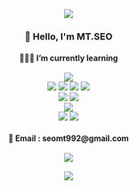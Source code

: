 <div align="center">
  <a href="https://github.com/mtseo01">
  <img
    src="https://capsule-render.vercel.app/api?type=waving¡&color=0:00C9FF,100:a82da8&height=180&section=header&text=MT.SEO%20GitHub&fontSize=60"
  />
  </a>
</div>

<div align="center">
  <div>
    <h3>👋 Hello, I'm MT.SEO<br /></h3>    
    <h4>🧑🏻‍💻 I’m currently learning</h4>
    <img src="https://img.shields.io/badge/Front end-grey?style=flat" />
    <br />
    <img
      src="https://img.shields.io/badge/JavaScript-grey?style=flat&logo=Javascript&logoColor=F7DF1E"
    />
     <img
      src="https://img.shields.io/badge/TypeScript-grey?style=flat&logo=TypeScript&logoColor=3178C6"
    />
    <img
      src="https://img.shields.io/badge/Vue.js-grey?style=flat&logo=Vue.js&logoColor=4FC08D"
    />
    <img
      src="https://img.shields.io/badge/React-grey?style=flat&logo=React&logoColor=61DAFB"
    />
    <br />
    <img
      src="https://img.shields.io/badge/HTML5-grey?style=flat&logo=HTML5&logoColor=E34F26"
    />
    <img
      src="https://img.shields.io/badge/CSS3-grey?style=flat&logo=CSS3&logoColor=1572B6"
    />
    <br />
    <img src="https://img.shields.io/badge/Back end-grey?style=flat" />
    <br />
    <img
      src="https://img.shields.io/badge/Node.js-grey?style=flat&logo=Node.js&logoColor=339933"
    />
    <img
      src="https://img.shields.io/badge/Express-grey?style=flat&logo=Express&logoColor=000000"
    />
    <br />
    <h4>💌 Email : seomt992@gmail.com</h4>
    <a href="https://hits.seeyoufarm.com"
      ><img
        src="https://hits.seeyoufarm.com/api/count/incr/badge.svg?url=https%3A%2F%2Fgithub.com%2Fmtseo01&count_bg=%23A61385&title_bg=%230734BC&icon=github.svg&icon_color=%23E7E7E7&title=GitHub&edge_flat=false" /></a
    ><br /><br />
  </div>

  <div>
    <img
      src="https://github-readme-stats.vercel.app/api/top-langs/?username=mtseo01&layout=compact&theme=rose_pine"
    />
    <br />
  </div>
</div>

<!---
MTSEO1/MTSEO1 is a ✨ special ✨ repository because its `README.md` (this file) appears on your GitHub profile.
You can click the Preview link to take a look at your changes.
--->
